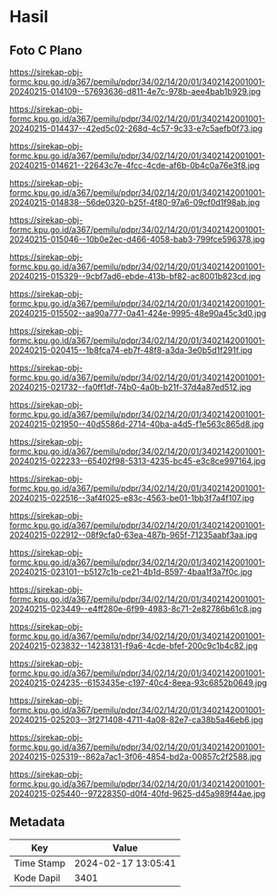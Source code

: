 # Hasil

## Foto C Plano

https://sirekap-obj-formc.kpu.go.id/a367/pemilu/pdpr/34/02/14/20/01/3402142001001-20240215-014109--57693636-d811-4e7c-978b-aee4bab1b929.jpg

https://sirekap-obj-formc.kpu.go.id/a367/pemilu/pdpr/34/02/14/20/01/3402142001001-20240215-014437--42ed5c02-268d-4c57-9c33-e7c5aefb0f73.jpg

https://sirekap-obj-formc.kpu.go.id/a367/pemilu/pdpr/34/02/14/20/01/3402142001001-20240215-014621--22643c7e-4fcc-4cde-af6b-0b4c0a76e3f8.jpg

https://sirekap-obj-formc.kpu.go.id/a367/pemilu/pdpr/34/02/14/20/01/3402142001001-20240215-014838--56de0320-b25f-4f80-97a6-09cf0d1f98ab.jpg

https://sirekap-obj-formc.kpu.go.id/a367/pemilu/pdpr/34/02/14/20/01/3402142001001-20240215-015046--10b0e2ec-d466-4058-bab3-799fce596378.jpg

https://sirekap-obj-formc.kpu.go.id/a367/pemilu/pdpr/34/02/14/20/01/3402142001001-20240215-015329--9cbf7ad6-ebde-413b-bf82-ac8001b823cd.jpg

https://sirekap-obj-formc.kpu.go.id/a367/pemilu/pdpr/34/02/14/20/01/3402142001001-20240215-015502--aa90a777-0a41-424e-9995-48e90a45c3d0.jpg

https://sirekap-obj-formc.kpu.go.id/a367/pemilu/pdpr/34/02/14/20/01/3402142001001-20240215-020415--1b8fca74-eb7f-48f8-a3da-3e0b5d1f291f.jpg

https://sirekap-obj-formc.kpu.go.id/a367/pemilu/pdpr/34/02/14/20/01/3402142001001-20240215-021732--fa0ff1df-74b0-4a0b-b21f-37d4a87ed512.jpg

https://sirekap-obj-formc.kpu.go.id/a367/pemilu/pdpr/34/02/14/20/01/3402142001001-20240215-021950--40d5586d-2714-40ba-a4d5-f1e563c865d8.jpg

https://sirekap-obj-formc.kpu.go.id/a367/pemilu/pdpr/34/02/14/20/01/3402142001001-20240215-022233--65402f98-5313-4235-bc45-e3c8ce997164.jpg

https://sirekap-obj-formc.kpu.go.id/a367/pemilu/pdpr/34/02/14/20/01/3402142001001-20240215-022516--3af4f025-e83c-4563-be01-1bb3f7a4f107.jpg

https://sirekap-obj-formc.kpu.go.id/a367/pemilu/pdpr/34/02/14/20/01/3402142001001-20240215-022912--08f9cfa0-63ea-487b-965f-71235aabf3aa.jpg

https://sirekap-obj-formc.kpu.go.id/a367/pemilu/pdpr/34/02/14/20/01/3402142001001-20240215-023101--b5127c1b-ce21-4b1d-8597-4baa1f3a7f0c.jpg

https://sirekap-obj-formc.kpu.go.id/a367/pemilu/pdpr/34/02/14/20/01/3402142001001-20240215-023449--e4ff280e-6f99-4983-8c71-2e82786b61c8.jpg

https://sirekap-obj-formc.kpu.go.id/a367/pemilu/pdpr/34/02/14/20/01/3402142001001-20240215-023832--14238131-f9a6-4cde-bfef-200c9c1b4c82.jpg

https://sirekap-obj-formc.kpu.go.id/a367/pemilu/pdpr/34/02/14/20/01/3402142001001-20240215-024235--6153435e-c197-40c4-8eea-93c6852b0649.jpg

https://sirekap-obj-formc.kpu.go.id/a367/pemilu/pdpr/34/02/14/20/01/3402142001001-20240215-025203--3f271408-4711-4a08-82e7-ca38b5a46eb6.jpg

https://sirekap-obj-formc.kpu.go.id/a367/pemilu/pdpr/34/02/14/20/01/3402142001001-20240215-025319--862a7ac1-3f06-4854-bd2a-00857c2f2588.jpg

https://sirekap-obj-formc.kpu.go.id/a367/pemilu/pdpr/34/02/14/20/01/3402142001001-20240215-025440--97228350-d0f4-40fd-9625-d45a989f44ae.jpg


## Metadata

| Key        | Value               |
| ---------- | ------------------- |
| Time Stamp | 2024-02-17 13:05:41 |
| Kode Dapil | 3401                |



